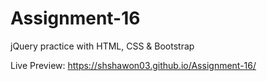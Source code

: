 # Assignment-16
jQuery practice with HTML, CSS &amp; Bootstrap

Live Preview: https://shshawon03.github.io/Assignment-16/
